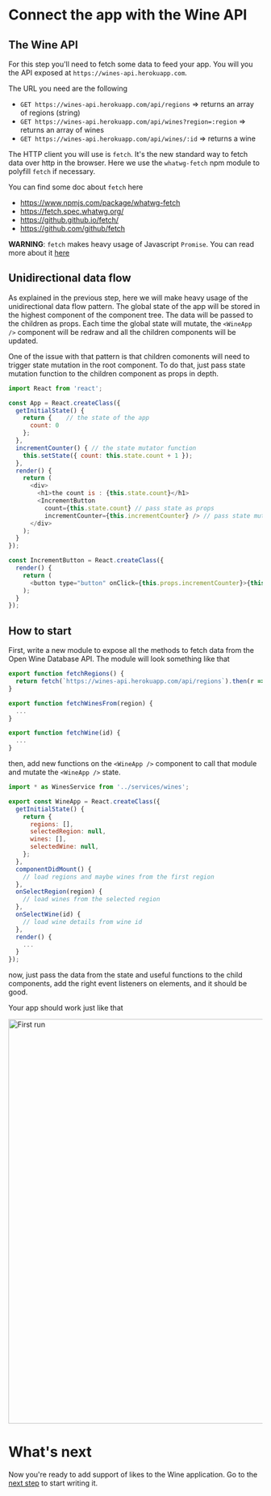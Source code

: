 # Connect the app with the Wine API

## The Wine API

For this step you'll need to fetch some data to feed your app. You will you the API exposed at `https://wines-api.herokuapp.com`.

The URL you need are the following

* `GET https://wines-api.herokuapp.com/api/regions` => returns an array of regions (string)
* `GET https://wines-api.herokuapp.com/api/wines?region=:region` => returns an array of wines
* `GET https://wines-api.herokuapp.com/api/wines/:id` => returns a wine

The HTTP client you will use is `fetch`. It's the new standard way to fetch data over http in the browser. Here we use the `whatwg-fetch` npm module to polyfill `fetch` if necessary.

You can find some doc about `fetch` here

* https://www.npmjs.com/package/whatwg-fetch
* https://fetch.spec.whatwg.org/
* https://github.github.io/fetch/
* https://github.com/github/fetch

**WARNING**: `fetch` makes heavy usage of Javascript `Promise`. You can read more about it [here](https://developer.mozilla.org/en-US/docs/Web/JavaScript/Reference/Global_Objects/Promise)

## Unidirectional data flow

As explained in the previous step, here we will make heavy usage of the unidirectional data flow pattern. The global state of the app will be stored in the highest component of the component tree. The data will be passed to the children as props. Each time the global state will mutate, the `<WineApp />` component will be redraw and all the children components will be updated.

One of the issue with that pattern is that children comonents will need to trigger state mutation in the root component. To do that, just pass state mutation function to the children component as props in depth.

```javascript
import React from 'react';

const App = React.createClass({
  getInitialState() {
    return {    // the state of the app
      count: 0
    };
  },
  incrementCounter() { // the state mutator function
    this.setState({ count: this.state.count + 1 });
  },
  render() {
    return (
      <div>
        <h1>the count is : {this.state.count}</h1>
        <IncrementButton
          count={this.state.count} // pass state as props
          incrementCounter={this.incrementCounter} /> // pass state mutator as props
      </div>
    );
  }
});

const IncrementButton = React.createClass({
  render() {
    return (
      <button type="button" onClick={this.props.incrementCounter}>{this.props.count} + 1</button>
    );
  }
});
```

## How to start

First, write a new module to expose all the methods to fetch data from the Open Wine Database API. The module will look something like that

```javascript
export function fetchRegions() {
  return fetch(`https://wines-api.herokuapp.com/api/regions`).then(r => r.json());
}

export function fetchWinesFrom(region) {
  ...
}

export function fetchWine(id) {
  ...
}
```

then, add new functions on the `<WineApp />` component to call that module and mutate the `<WineApp />` state.

```javascript
import * as WinesService from '../services/wines';

export const WineApp = React.createClass({
  getInitialState() {
    return {
      regions: [],
      selectedRegion: null,
      wines: [],
      selectedWine: null,
    };
  },
  componentDidMount() {
    // load regions and maybe wines from the first region
  },
  onSelectRegion(region) {
    // load wines from the selected region
  },
  onSelectWine(id) {
    // load wine details from wine id
  },
  render() {
    ...
  }
});
```

now, just pass the data from the state and useful functions to the child components, add the right event listeners on elements, and it should be good.

Your app should work just like that

<img src='https://github.com/react-bootcamp/react-101/raw/master/instructions/img/appworking.gif' width='800' alt='First run'>

# What's next

Now you're ready to add support of likes to the Wine application. Go to the [next step](./4-handle-likes.md) to start writing it.
